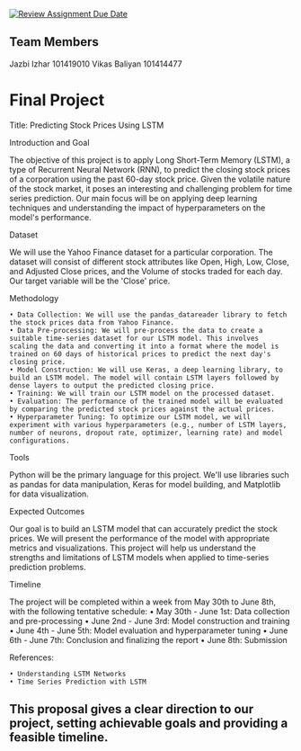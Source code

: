 [![Review Assignment Due Date](https://classroom.github.com/assets/deadline-readme-button-24ddc0f5d75046c5622901739e7c5dd533143b0c8e959d652212380cedb1ea36.svg)](https://classroom.github.com/a/LaCb-Cwa)

## Team Members

Jazbi Izhar 101419010
Vikas Baliyan 101414477

# Final Project

Title: Predicting Stock Prices Using LSTM

Introduction and Goal

The objective of this project is to apply Long Short-Term Memory (LSTM), a type of Recurrent Neural Network (RNN), to predict the closing stock prices of a corporation using the past 60-day stock price. Given the volatile nature of the stock market, it poses an interesting and challenging problem for time series prediction. Our main focus will be on applying deep learning techniques and understanding the impact of hyperparameters on the model's performance.

Dataset

We will use the Yahoo Finance dataset for a particular corporation. The dataset will consist of different stock attributes like Open, High, Low, Close, and Adjusted Close prices, and the Volume of stocks traded for each day. Our target variable will be the 'Close' price.

Methodology

    • Data Collection: We will use the pandas_datareader library to fetch the stock prices data from Yahoo Finance.
    • Data Pre-processing: We will pre-process the data to create a suitable time-series dataset for our LSTM model. This involves    scaling the data and converting it into a format where the model is trained on 60 days of historical prices to predict the next day's closing price.
    • Model Construction: We will use Keras, a deep learning library, to build an LSTM model. The model will contain LSTM layers followed by dense layers to output the predicted closing price.
    • Training: We will train our LSTM model on the processed dataset.
    • Evaluation: The performance of the trained model will be evaluated by comparing the predicted stock prices against the actual prices.
    • Hyperparameter Tuning: To optimize our LSTM model, we will experiment with various hyperparameters (e.g., number of LSTM layers, number of neurons, dropout rate, optimizer, learning rate) and model configurations.



Tools

Python will be the primary language for this project. We'll use libraries such as pandas for data manipulation, Keras for model building, and Matplotlib for data visualization.


Expected Outcomes

Our goal is to build an LSTM model that can accurately predict the stock prices. We will present the performance of the model with appropriate metrics and visualizations. This project will help us understand the strengths and limitations of LSTM models when applied to time-series prediction problems.


Timeline

The project will be completed within a week from May 30th to June 8th, with the following tentative schedule:
    • May 30th - June 1st: Data collection and pre-processing
    • June 2nd - June 3rd: Model construction and training
    • June 4th - June 5th: Model evaluation and hyperparameter tuning
    • June 6th - June 7th: Conclusion and finalizing the report
    • June 8th: Submission


References:

    • Understanding LSTM Networks
    • Time Series Prediction with LSTM

## This proposal gives a clear direction to our project, setting achievable goals and providing a feasible timeline.
